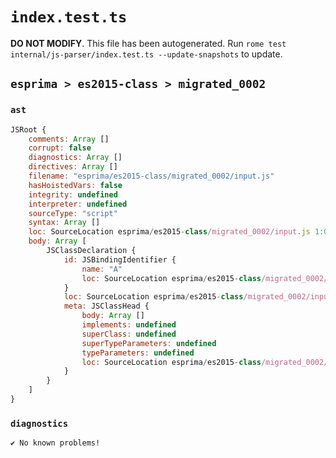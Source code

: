 # `index.test.ts`

**DO NOT MODIFY**. This file has been autogenerated. Run `rome test internal/js-parser/index.test.ts --update-snapshots` to update.

## `esprima > es2015-class > migrated_0002`

### `ast`

```javascript
JSRoot {
	comments: Array []
	corrupt: false
	diagnostics: Array []
	directives: Array []
	filename: "esprima/es2015-class/migrated_0002/input.js"
	hasHoistedVars: false
	integrity: undefined
	interpreter: undefined
	sourceType: "script"
	syntax: Array []
	loc: SourceLocation esprima/es2015-class/migrated_0002/input.js 1:0-2:0
	body: Array [
		JSClassDeclaration {
			id: JSBindingIdentifier {
				name: "A"
				loc: SourceLocation esprima/es2015-class/migrated_0002/input.js 1:6-1:7 (A)
			}
			loc: SourceLocation esprima/es2015-class/migrated_0002/input.js 1:0-1:11
			meta: JSClassHead {
				body: Array []
				implements: undefined
				superClass: undefined
				superTypeParameters: undefined
				typeParameters: undefined
				loc: SourceLocation esprima/es2015-class/migrated_0002/input.js 1:0-1:11
			}
		}
	]
}
```

### `diagnostics`

```
✔ No known problems!

```
